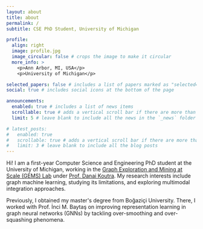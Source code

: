 ```yaml
---
layout: about
title: about
permalink: /
subtitle: CSE PhD Student, University of Michigan

profile:
  align: right
  image: profile.jpg
  image_circular: false # crops the image to make it circular
  more_info: >
    <p>Ann Arbor, MI, USA</p>
    <p>University of Michigan</p>

selected_papers: false # includes a list of papers marked as "selected={true}"
social: true # includes social icons at the bottom of the page

announcements:
  enabled: true # includes a list of news items
  scrollable: true # adds a vertical scroll bar if there are more than 3 news items
  limit: 5 # leave blank to include all the news in the `_news` folder

# latest_posts:
#   enabled: true
#   scrollable: true # adds a vertical scroll bar if there are more than 3 new posts items
#   limit: 3 # leave blank to include all the blog posts
---
```


Hi! I am a first-year Computer Science and Engineering PhD student at the University of Michigan, working in the [Graph Exploration and Mining at Scale (GEMS) Lab](https://gemslab.github.io/) under [Prof. Danai Koutra](https://web.eecs.umich.edu/~dkoutra/). My research interests include graph machine learning, studying its limitations, and exploring multimodal integration approaches.

Previously, I obtained my master's degree from Boğaziçi University. There, I worked with Prof. İnci M. Baytaş on improving representation learning in graph neural networks (GNNs) by tackling over-smoothing and over-squashing phenomena.